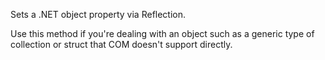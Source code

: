 ﻿Sets a .NET object property via Reflection.

Use this method if you're dealing with an object such as a generic type of collection or struct that COM doesn't support directly.